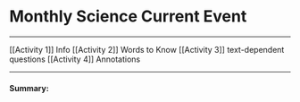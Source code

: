 # Monthly Science Current Event
---
[[Activity 1]] Info
[[Activity 2]] Words to Know 
[[Activity 3]] text-dependent questions
[[Activity 4]] Annotations

---
#### Summary:
